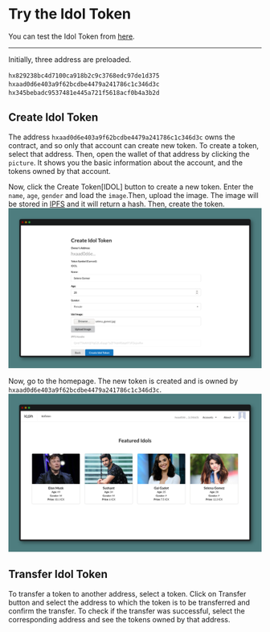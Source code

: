 # Try the Idol Token
You can test the Idol Token from [here](https://idoltoken.opendevicon.io).

---

Initially, three address are preloaded. 


`hx829238bc4d7100ca918b2c9c3768edc97de1d375`
`hxaad0d6e403a9f62bcdbe4479a241786c1c346d3c` 
`hx345bebadc9537481e445a721f5618acf0b4a3b2d`

## Create Idol Token
The address `hxaad0d6e403a9f62bcdbe4479a241786c1c346d3c` owns the contract, and so only that account can create new token. To create a token, select that address. Then, open the wallet of that address by clicking the `picture`. It shows you the basic information about the account, and the tokens owned by that account.


Now, click the Create Token[IDOL] button to create a new token. Enter the `name`, `age`, `gender` and load the `image`.Then, upload the image.  The image will be stored in [IPFS](https://ipfs.io/) and it will return a hash. Then, create the token. 
![](../assets/createidoltoken.png)


Now, go to the homepage. The new token is created and is owned by `hxaad0d6e403a9f62bcdbe4479a241786c1c346d3c`.
![](../assets/listofidols.png)

## Transfer Idol Token
To transfer a token to another address, select a token. Click on Transfer button and select the address to which the token is to be transferred and confirm the transfer. To check if the transfer was successful, select the corresponding address and see the tokens owned by that address. 
